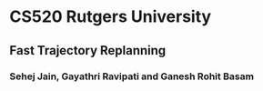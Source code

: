 # CS520 Rutgers University
## Fast Trajectory Replanning
### Sehej Jain, Gayathri Ravipati and Ganesh Rohit Basam

